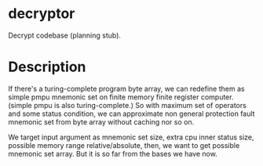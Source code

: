 # decryptor
Decrypt codebase (planning stub).

# Description
If there's a turing-complete program byte array, we can redefine them as simple pmpu mnemonic set on finite memory finite register computer. (simple pmpu is also turing-complete.)
So with maximum set of operators and some status condition, we can approximate non general protection fault mnemonic set from byte array without caching nor so on.

We target input argument as mnemonic set size, extra cpu inner status size, possible memory range relative/absolute, then, we want to get possible mnemonic set array.
But it is so far from the bases we have now.
